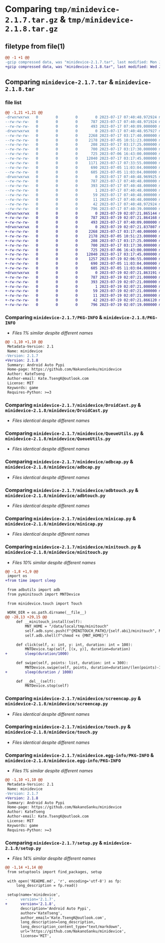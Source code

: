 # Comparing `tmp/minidevice-2.1.7.tar.gz` & `tmp/minidevice-2.1.8.tar.gz`

## filetype from file(1)

```diff
@@ -1 +1 @@
-gzip compressed data, was "minidevice-2.1.7.tar", last modified: Mon Jul 17 07:40:48 2023, max compression
+gzip compressed data, was "minidevice-2.1.8.tar", last modified: Wed Jul 19 02:07:21 2023, max compression
```

## Comparing `minidevice-2.1.7.tar` & `minidevice-2.1.8.tar`

### file list

```diff
@@ -1,21 +1,21 @@
-drwxrwxrwx   0        0        0        0 2023-07-17 07:40:48.972924 minidevice-2.1.7/
--rw-rw-rw-   0        0        0      787 2023-07-17 07:40:48.971924 minidevice-2.1.7/PKG-INFO
--rw-rw-rw-   0        0        0      493 2023-07-17 07:40:09.000000 minidevice-2.1.7/README.md
-drwxrwxrwx   0        0        0        0 2023-07-17 07:40:48.957927 minidevice-2.1.7/minidevice/
--rw-rw-rw-   0        0        0     2268 2023-07-17 03:17:40.000000 minidevice-2.1.7/minidevice/DroidCast.py
--rw-rw-rw-   0        0        0     2178 2023-07-05 10:51:23.000000 minidevice-2.1.7/minidevice/QueueUtils.py
--rw-rw-rw-   0        0        0      208 2023-07-17 03:17:25.000000 minidevice-2.1.7/minidevice/__init__.py
--rw-rw-rw-   0        0        0      700 2023-07-17 03:17:30.000000 minidevice-2.1.7/minidevice/adbcap.py
--rw-rw-rw-   0        0        0      725 2023-07-06 16:43:00.000000 minidevice-2.1.7/minidevice/adbtouch.py
--rw-rw-rw-   0        0        0    12040 2023-07-17 03:17:45.000000 minidevice-2.1.7/minidevice/minicap.py
--rw-rw-rw-   0        0        0     1171 2023-07-17 07:33:55.000000 minidevice-2.1.7/minidevice/minitouch.py
--rw-rw-rw-   0        0        0      690 2023-07-05 11:03:04.000000 minidevice-2.1.7/minidevice/screencap.py
--rw-rw-rw-   0        0        0      605 2023-07-05 11:03:04.000000 minidevice-2.1.7/minidevice/touch.py
-drwxrwxrwx   0        0        0        0 2023-07-17 07:40:48.969925 minidevice-2.1.7/minidevice.egg-info/
--rw-rw-rw-   0        0        0      787 2023-07-17 07:40:48.000000 minidevice-2.1.7/minidevice.egg-info/PKG-INFO
--rw-rw-rw-   0        0        0      393 2023-07-17 07:40:48.000000 minidevice-2.1.7/minidevice.egg-info/SOURCES.txt
--rw-rw-rw-   0        0        0        1 2023-07-17 07:40:48.000000 minidevice-2.1.7/minidevice.egg-info/dependency_links.txt
--rw-rw-rw-   0        0        0       59 2023-07-17 07:40:48.000000 minidevice-2.1.7/minidevice.egg-info/requires.txt
--rw-rw-rw-   0        0        0       11 2023-07-17 07:40:48.000000 minidevice-2.1.7/minidevice.egg-info/top_level.txt
--rw-rw-rw-   0        0        0       42 2023-07-17 07:40:48.972924 minidevice-2.1.7/setup.cfg
--rw-rw-rw-   0        0        0      796 2023-07-17 07:40:39.000000 minidevice-2.1.7/setup.py
+drwxrwxrwx   0        0        0        0 2023-07-19 02:07:21.865144 minidevice-2.1.8/
+-rw-rw-rw-   0        0        0      787 2023-07-19 02:07:21.864168 minidevice-2.1.8/PKG-INFO
+-rw-rw-rw-   0        0        0      493 2023-07-17 07:40:09.000000 minidevice-2.1.8/README.md
+drwxrwxrwx   0        0        0        0 2023-07-19 02:07:21.837807 minidevice-2.1.8/minidevice/
+-rw-rw-rw-   0        0        0     2268 2023-07-17 03:17:40.000000 minidevice-2.1.8/minidevice/DroidCast.py
+-rw-rw-rw-   0        0        0     2178 2023-07-05 10:51:23.000000 minidevice-2.1.8/minidevice/QueueUtils.py
+-rw-rw-rw-   0        0        0      208 2023-07-17 03:17:25.000000 minidevice-2.1.8/minidevice/__init__.py
+-rw-rw-rw-   0        0        0      700 2023-07-17 03:17:30.000000 minidevice-2.1.8/minidevice/adbcap.py
+-rw-rw-rw-   0        0        0      725 2023-07-06 16:43:00.000000 minidevice-2.1.8/minidevice/adbtouch.py
+-rw-rw-rw-   0        0        0    12040 2023-07-17 03:17:45.000000 minidevice-2.1.8/minidevice/minicap.py
+-rw-rw-rw-   0        0        0     1257 2023-07-19 02:06:55.000000 minidevice-2.1.8/minidevice/minitouch.py
+-rw-rw-rw-   0        0        0      690 2023-07-05 11:03:04.000000 minidevice-2.1.8/minidevice/screencap.py
+-rw-rw-rw-   0        0        0      605 2023-07-05 11:03:04.000000 minidevice-2.1.8/minidevice/touch.py
+drwxrwxrwx   0        0        0        0 2023-07-19 02:07:21.863191 minidevice-2.1.8/minidevice.egg-info/
+-rw-rw-rw-   0        0        0      787 2023-07-19 02:07:21.000000 minidevice-2.1.8/minidevice.egg-info/PKG-INFO
+-rw-rw-rw-   0        0        0      393 2023-07-19 02:07:21.000000 minidevice-2.1.8/minidevice.egg-info/SOURCES.txt
+-rw-rw-rw-   0        0        0        1 2023-07-19 02:07:21.000000 minidevice-2.1.8/minidevice.egg-info/dependency_links.txt
+-rw-rw-rw-   0        0        0       59 2023-07-19 02:07:21.000000 minidevice-2.1.8/minidevice.egg-info/requires.txt
+-rw-rw-rw-   0        0        0       11 2023-07-19 02:07:21.000000 minidevice-2.1.8/minidevice.egg-info/top_level.txt
+-rw-rw-rw-   0        0        0       42 2023-07-19 02:07:21.866120 minidevice-2.1.8/setup.cfg
+-rw-rw-rw-   0        0        0      796 2023-07-19 02:07:19.000000 minidevice-2.1.8/setup.py
```

### Comparing `minidevice-2.1.7/PKG-INFO` & `minidevice-2.1.8/PKG-INFO`

 * *Files 1% similar despite different names*

```diff
@@ -1,10 +1,10 @@
 Metadata-Version: 2.1
 Name: minidevice
-Version: 2.1.7
+Version: 2.1.8
 Summary: Android Auto Pypi
 Home-page: https://github.com/NakanoSanku/minidevice
 Author: KateTseng
 Author-email: Kate.TsengK@outlook.com
 License: MIT
 Keywords: game
 Requires-Python: >=3
```

### Comparing `minidevice-2.1.7/minidevice/DroidCast.py` & `minidevice-2.1.8/minidevice/DroidCast.py`

 * *Files identical despite different names*

### Comparing `minidevice-2.1.7/minidevice/QueueUtils.py` & `minidevice-2.1.8/minidevice/QueueUtils.py`

 * *Files identical despite different names*

### Comparing `minidevice-2.1.7/minidevice/adbcap.py` & `minidevice-2.1.8/minidevice/adbcap.py`

 * *Files identical despite different names*

### Comparing `minidevice-2.1.7/minidevice/adbtouch.py` & `minidevice-2.1.8/minidevice/adbtouch.py`

 * *Files identical despite different names*

### Comparing `minidevice-2.1.7/minidevice/minicap.py` & `minidevice-2.1.8/minidevice/minicap.py`

 * *Files identical despite different names*

### Comparing `minidevice-2.1.7/minidevice/minitouch.py` & `minidevice-2.1.8/minidevice/minitouch.py`

 * *Files 10% similar despite different names*

```diff
@@ -1,8 +1,9 @@
 import os
+from time import sleep
 
 from adbutils import adb
 from pyminitouch import MNTDevice
 
 from minidevice.touch import Touch
 
 WORK_DIR = os.path.dirname(__file__)
@@ -28,13 +29,15 @@
     def __minitouch_install(self):
         MNT_HOME = "/data/local/tmp/minitouch"
         self.adb.sync.push(f"{MINITOUCH_PATH}/{self.abi}/minitouch", MNT_HOME)
         self.adb.shell(f"chmod +x {MNT_HOME}")
 
     def click(self, x: int, y: int, duration: int = 100):
         MNTDevice.tap(self, [(x, y)], duration=duration)
+        sleep(duration/1000)
 
     def swipe(self, points: list, duration: int = 300):
         MNTDevice.swipe(self, points, duration=duration/(len(points)-1))
+        sleep(duration / 1000)
 
     def __del__(self):
         MNTDevice.stop(self)
```

### Comparing `minidevice-2.1.7/minidevice/screencap.py` & `minidevice-2.1.8/minidevice/screencap.py`

 * *Files identical despite different names*

### Comparing `minidevice-2.1.7/minidevice/touch.py` & `minidevice-2.1.8/minidevice/touch.py`

 * *Files identical despite different names*

### Comparing `minidevice-2.1.7/minidevice.egg-info/PKG-INFO` & `minidevice-2.1.8/minidevice.egg-info/PKG-INFO`

 * *Files 1% similar despite different names*

```diff
@@ -1,10 +1,10 @@
 Metadata-Version: 2.1
 Name: minidevice
-Version: 2.1.7
+Version: 2.1.8
 Summary: Android Auto Pypi
 Home-page: https://github.com/NakanoSanku/minidevice
 Author: KateTseng
 Author-email: Kate.TsengK@outlook.com
 License: MIT
 Keywords: game
 Requires-Python: >=3
```

### Comparing `minidevice-2.1.7/setup.py` & `minidevice-2.1.8/setup.py`

 * *Files 14% similar despite different names*

```diff
@@ -1,14 +1,14 @@
 from setuptools import find_packages, setup
 
 with open('README.md', 'r', encoding='utf-8') as fp:
     long_description = fp.read()
 
 setup(name='minidevice',
-      version='2.1.7',
+      version='2.1.8',
       description='Android Auto Pypi',
       author='KateTseng',
       author_email='Kate.TsengK@outlook.com',
       long_description=long_description,
       long_description_content_type="text/markdown",
       url='https://github.com/NakanoSanku/minidevice',
       license='MIT',
```


